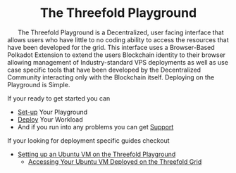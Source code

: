 # <center>The Threefold Playground</center>

&nbsp;&nbsp;&nbsp;&nbsp;&nbsp;&nbsp;The Threefold Playground is a Decentralized, user facing interface that allows users who have little to no coding ability to access the resources that have been developed for the grid. This interface uses a Browser-Based Polkadot Extension to extend the users Blockchain identity to their browser allowing management of Industry-standard VPS deployments as well as use case specific tools that have been developed by the Decentralized Community interacting only with the Blockchain itself. Deploying on the Playground is Simple. 

If your ready to get started you can 
- [Set-up](setup) Your Playground 
- [Deploy](deploy) Your Workload 
- And if you run into any problems you can get [Support](support)
 
If your looking for deployment specific guides checkout

- [Setting up an Ubuntu VM on the Threefold Playground](setupubuntu) 
  - [Accessing Your Ubuntu VM Deployed on the Threefold Grid](accessubuntu) 

